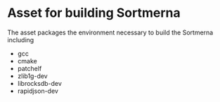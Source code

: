 # Asset for building Sortmerna

The asset packages the environment necessary to build the Sortmerna including

* gcc
* cmake
* patchelf
* zlib1g-dev
* librocksdb-dev
* rapidjson-dev